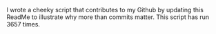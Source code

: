 I wrote a cheeky script that contributes to my Github by updating this ReadMe to illustrate why more than commits matter. This script has run 3657 times.